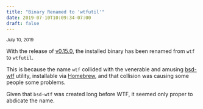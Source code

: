 ```yaml
---
title: "Binary Renamed to 'wtfutil'"
date: 2019-07-10T10:09:34-07:00
draft: false
---
```


<small>July 10, 2019</small>

With the release of [v0.15.0](https://github.com/wtfutil/wtf/releases/tag/v0.15.0), the installed binary has been renamed from `wtf` to `wtfutil`.

This is because the name `wtf` collided with the venerable and amusing [bsd-wtf](https://sourceforge.net/projects/bsdwtf/) utility, installable via [Homebrew](https://brew.sh), and that collision was causing some people some problems.

Given that `bsd-wtf` was created long before WTF, it seemed only proper to abdicate the name.
